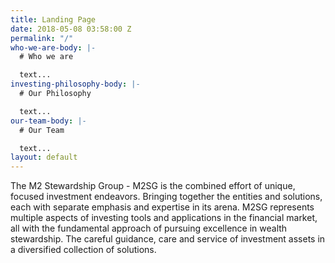 ```yaml
---
title: Landing Page
date: 2018-05-08 03:58:00 Z
permalink: "/"
who-we-are-body: |-
  # Who we are

  text...
investing-philosophy-body: |-
  # Our Philosophy

  text...
our-team-body: |-
  # Our Team

  text...
layout: default
---
```


The M2 Stewardship Group - M2SG is the combined effort of unique, focused investment endeavors.  Bringing together the entities and solutions, each with separate emphasis and expertise in its arena.  M2SG represents multiple aspects of investing tools and applications in the financial market, all with the fundamental approach of pursuing excellence in wealth stewardship.  The careful guidance, care and service of investment assets in a diversified collection of solutions.

